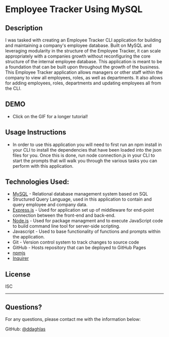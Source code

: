 # Employee Tracker Using MySQL

## Description
I was tasked with creating an Employee Tracker CLI application for building and maintaining a company's employee database. Built on MySQL and leveraging modularity in the structure of the Employee Tracker, it can scale appropriately with a companies growth without reconfiguring the core structure of the internal employee database. This application is meant to be a foundation that can be built upon throughout the growth of the business. This Employee Tracker application allows managers or other staff within the company to view all employees, roles, as well as departments. It also allows for adding employees, roles, departments and updating employees all from the CLI.


## DEMO
- Click on the GIF for a longer tutorial!



## Usage Instructions
- In order to use this application you will need to first run an npm install in your CLI to install the dependencies that have been loaded into the json files for you. Once this is done, run node connection.js in your CLI to start the prompts that will walk you through the various tasks you can perform with this application.


## Technologies Used:
- [MySQL](https://www.mysql.com/) - Relational database management system based on SQL
- Structured Query Language, used in this application to contain and query employee and company data.
- [Express.js](https://expressjs.com/) - Used for application set up of middleware for end-point connection between the front-end and back-end.
- [Node.js](https://nodejs.org/en/) - Used for package managment and to execute JavaScript code to build command line tool for server-side scripting.
- Javascript - Used to base functionality of functions and prompts within the application.
- Git - Version control system to track changes to source code
- GitHub - Hosts repository that can be deployed to GitHub Pages
- [npmjs](https://docs.npmjs.com/)
- [Inquirer](https://www.npmjs.com/package/inquirer)


## License


ISC


---


  ## Questions?
  
  For any questions, please contact me with the information below:

  GitHub: [@ddaghlas](https://api.github.com/users/ddaghlas) 